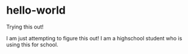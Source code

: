 # hello-world
Trying this out!

I am just attempting to figure this out! 
I am a highschool student who is using this for school.
